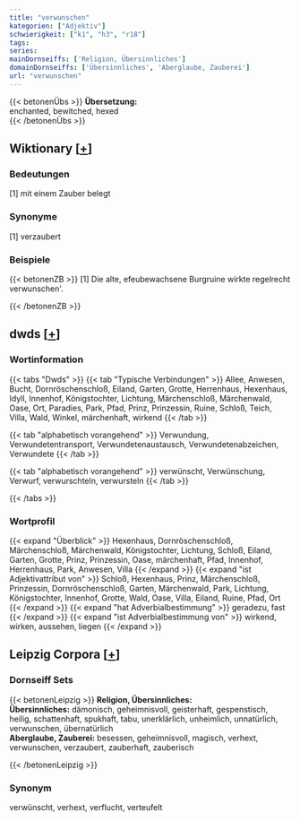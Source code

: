 ```yaml
---
title: "verwunschen"
kategorien: ["Adjektiv"]
schwierigkeit: ["k1", "h3", "r18"]
tags:
series:
mainDornseiffs: ['Religion, Übersinnliches']
domainDornseiffs: ['Übersinnliches', 'Aberglaube, Zauberei']
url: "verwunschen"
---
```


{{< betonenÜbs >}}
**Übersetzung:**  
enchanted, bewitched, hexed  
{{< /betonenÜbs >}}

## Wiktionary [[+](https://de.wiktionary.org/wiki/verwunschen)]

### Bedeutungen
[1] mit einem Zauber belegt  

### Synonyme
[1] verzaubert  

### Beispiele
{{< betonenZB >}}
[1] Die alte, efeubewachsene Burgruine wirkte regelrecht verwunschen'.  

{{< /betonenZB >}}


## dwds [[+](https://www.dwds.de/wb/verwunschen)]

### Wortinformation
{{< tabs "Dwds" >}}
{{< tab "Typische Verbindungen" >}}
Allee, Anwesen, Bucht, Dornröschenschloß, Eiland, Garten, Grotte, Herrenhaus, Hexenhaus, Idyll, Innenhof, Königstochter, Lichtung, Märchenschloß, Märchenwald, Oase, Ort, Paradies, Park, Pfad, Prinz, Prinzessin, Ruine, Schloß, Teich, Villa, Wald, Winkel, märchenhaft, wirkend
{{< /tab >}}

{{< tab "alphabetisch vorangehend" >}}
Verwundung, Verwundetentransport, Verwundetenaustausch, Verwundetenabzeichen, Verwundete
{{< /tab >}}

{{< tab "alphabetisch vorangehend" >}}
verwünscht, Verwünschung, Verwurf, verwurschteln, verwursteln
{{< /tab >}}

{{< /tabs >}}

### Wortprofil
{{< expand "Überblick" >}} Hexenhaus, Dornröschenschloß, Märchenschloß, Märchenwald, Königstochter, Lichtung, Schloß, Eiland, Garten, Grotte, Prinz, Prinzessin, Oase, märchenhaft, Pfad, Innenhof, Herrenhaus, Park, Anwesen, Villa {{< /expand >}}
{{< expand "ist Adjektivattribut von" >}} Schloß, Hexenhaus, Prinz, Märchenschloß, Prinzessin, Dornröschenschloß, Garten, Märchenwald, Park, Lichtung, Königstochter, Innenhof, Grotte, Wald, Oase, Villa, Eiland, Ruine, Pfad, Ort {{< /expand >}}
{{< expand "hat Adverbialbestimmung" >}} geradezu, fast {{< /expand >}}
{{< expand "ist Adverbialbestimmung von" >}} wirkend, wirken, aussehen, liegen {{< /expand >}}

## Leipzig Corpora [[+](https://corpora.uni-leipzig.de/en/res?word=verwunschen&corpusId=deu_newscrawl-public_2018)]

### Dornseiff Sets
{{< betonenLeipzig >}}
**Religion, Übersinnliches:**  
**Übersinnliches:** dämonisch, geheimnisvoll, geisterhaft, gespenstisch, heilig, schattenhaft, spukhaft, tabu, unerklärlich, unheimlich, unnatürlich, verwunschen, übernatürlich  
**Aberglaube, Zauberei:** besessen, geheimnisvoll, magisch, verhext, verwunschen, verzaubert, zauberhaft, zauberisch  

{{< /betonenLeipzig >}}

### Synonym
verwünscht, verhext, verflucht, verteufelt

